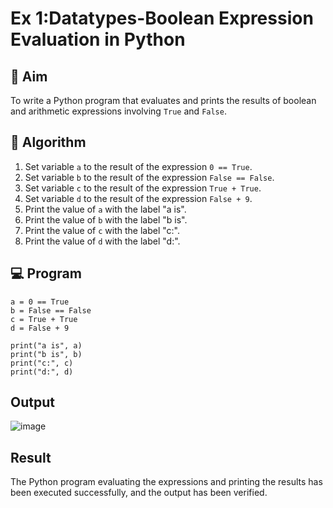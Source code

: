
# Ex 1:Datatypes-Boolean Expression Evaluation in Python

## 🎯 Aim
To write a Python program that evaluates and prints the results of boolean and arithmetic expressions involving `True` and `False`.

## 🧠 Algorithm
1. Set variable `a` to the result of the expression `0 == True`.
2. Set variable `b` to the result of the expression `False == False`.
3. Set variable `c` to the result of the expression `True + True`.
4. Set variable `d` to the result of the expression `False + 9`.
5. Print the value of `a` with the label "a is".
6. Print the value of `b` with the label "b is".
7. Print the value of `c` with the label "c:".
8. Print the value of `d` with the label "d:".

## 💻 Program

    a = 0 == True
    b = False == False
    c = True + True
    d = False + 9
    
    print("a is", a)
    print("b is", b)
    print("c:", c)
    print("d:", d)

## Output
![image](https://github.com/user-attachments/assets/953f3b56-6e9e-4170-b0e3-cffcd42f81fd)

## Result
The Python program evaluating the expressions and printing the results has been executed successfully, and the output has been verified.
